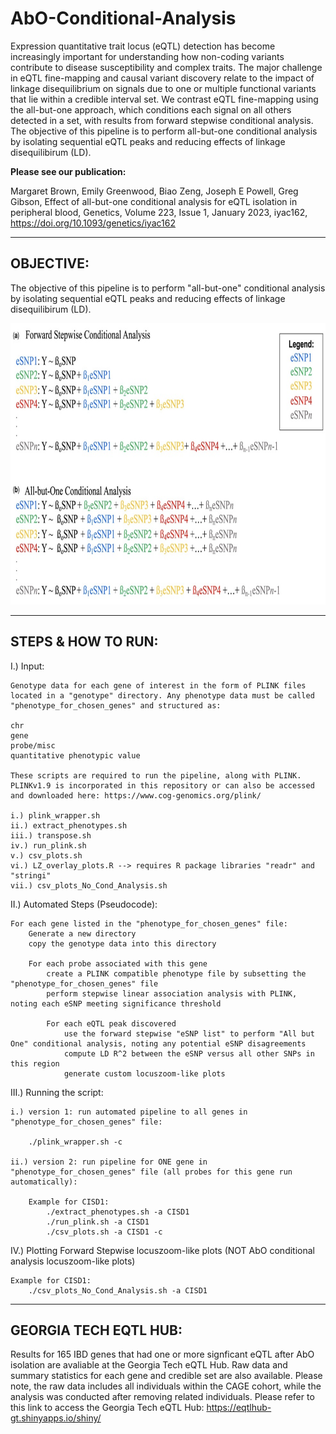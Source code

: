 # AbO-Conditional-Analysis

Expression quantitative trait locus (eQTL) detection has become increasingly important for understanding how non-coding variants contribute to disease susceptibility and complex traits. The major challenge in eQTL fine-mapping and causal variant discovery relate to the impact of linkage disequilibrium on signals due to one or multiple functional variants that lie within a credible interval set. We contrast eQTL fine-mapping using the all-but-one approach, which conditions each signal on all others detected in a set, with results from forward stepwise conditional analysis. The objective of this pipeline is to perform all-but-one conditional analysis by isolating sequential eQTL peaks and reducing effects of linkage disequilibirum (LD).

**Please see our publication:** 

Margaret Brown, Emily Greenwood, Biao Zeng, Joseph E Powell, Greg Gibson, Effect of all-but-one conditional analysis for eQTL isolation in peripheral blood, Genetics, Volume 223, Issue 1, January 2023, iyac162, https://doi.org/10.1093/genetics/iyac162

----------
OBJECTIVE:
----------
The objective of this pipeline is to perform "all-but-one" conditional analysis by isolating sequential eQTL peaks and reducing effects of linkage disequilibirum (LD).

<img src="https://github.com/GibsonLab-GT/All-but-One/blob/main/fsw_vs_abo_visual.jpg" width="800" height="450">

-------------------
STEPS & HOW TO RUN:
-------------------

I.) Input:

	Genotype data for each gene of interest in the form of PLINK files located in a "genotype" directory. Any phenotype data must be called "phenotype_for_chosen_genes" and structured as:
	
	chr
	gene
	probe/misc
	quantitative phenotypic value
	
	These scripts are required to run the pipeline, along with PLINK. PLINKv1.9 is incorporated in this repository or can also be accessed and downloaded here: https://www.cog-genomics.org/plink/
	
	i.) plink_wrapper.sh
	ii.) extract_phenotypes.sh
	iii.) transpose.sh
	iv.) run_plink.sh
	v.) csv_plots.sh
	vi.) LZ_overlay_plots.R --> requires R package libraries "readr" and "stringi"
	vii.) csv_plots_No_Cond_Analysis.sh

II.) Automated Steps (Pseudocode):

	For each gene listed in the "phenotype_for_chosen_genes" file:
		Generate a new directory
		copy the genotype data into this directory
		
		For each probe associated with this gene
			create a PLINK compatible phenotype file by subsetting the "phenotype_for_chosen_genes" file
			perform stepwise linear association analysis with PLINK, noting each eSNP meeting significance threshold
			
			For each eQTL peak discovered
				use the forward stepwise "eSNP list" to perform "All but One" conditional analysis, noting any potential eSNP disagreements
				compute LD R^2 between the eSNP versus all other SNPs in this region
				generate custom locuszoom-like plots

III.) Running the script:

	i.) version 1: run automated pipeline to all genes in "phenotype_for_chosen_genes" file:

		./plink_wrapper.sh -c
	
	ii.) version 2: run pipeline for ONE gene in "phenotype_for_chosen_genes" file (all probes for this gene run automatically):
		
		Example for CISD1:
			./extract_phenotypes.sh -a CISD1
			./run_plink.sh -a CISD1
			./csv_plots.sh -a CISD1 -c  

IV.) Plotting Forward Stepwise locuszoom-like plots (NOT AbO conditional analysis locuszoom-like plots)

	Example for CISD1:
		./csv_plots_No_Cond_Analysis.sh -a CISD1

----------------------
GEORGIA TECH EQTL HUB: 
----------------------

Results for 165 IBD genes that had one or more signficant eQTL after AbO isolation are avaliable at the Georgia Tech eQTL Hub. Raw data and summary statistics for each gene and credible set are also available. Please note, the raw data includes all individuals within the CAGE cohort, while the analysis was conducted after removing related individuals.
Please refer to this link to access the Georgia Tech eQTL Hub: https://eqtlhub-gt.shinyapps.io/shiny/
